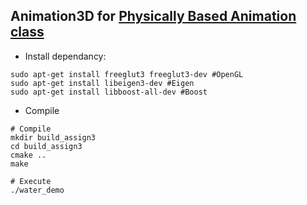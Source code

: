 ## Animation3D for [Physically Based Animation class](http://www.ci.i.u-tokyo.ac.jp/~hachisuka/anim2018/)

* Install dependancy:
```
sudo apt-get install freeglut3 freeglut3-dev #OpenGL
sudo apt-get install libeigen3-dev #Eigen
sudo apt-get install libboost-all-dev #Boost
```

* Compile
```
# Compile
mkdir build_assign3
cd build_assign3
cmake ..
make

# Execute
./water_demo
```
